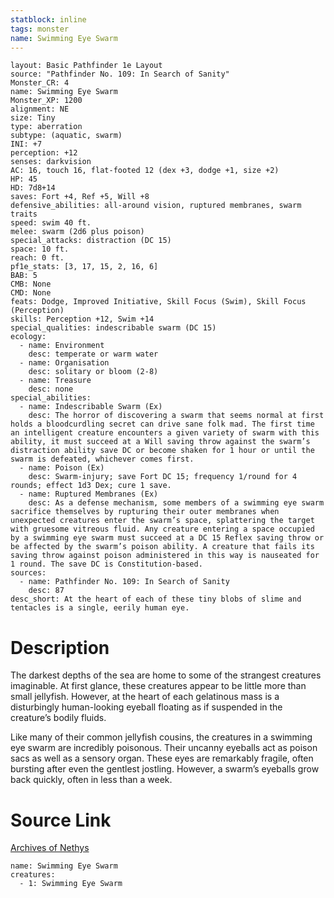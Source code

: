 ```yaml
---
statblock: inline
tags: monster
name: Swimming Eye Swarm
---
```

```statblock
layout: Basic Pathfinder 1e Layout
source: "Pathfinder No. 109: In Search of Sanity"
Monster_CR: 4
name: Swimming Eye Swarm
Monster_XP: 1200
alignment: NE
size: Tiny
type: aberration
subtype: (aquatic, swarm)
INI: +7
perception: +12
senses: darkvision
AC: 16, touch 16, flat-footed 12 (dex +3, dodge +1, size +2)
HP: 45
HD: 7d8+14
saves: Fort +4, Ref +5, Will +8
defensive_abilities: all-around vision, ruptured membranes, swarm traits
speed: swim 40 ft.
melee: swarm (2d6 plus poison)
special_attacks: distraction (DC 15)
space: 10 ft.
reach: 0 ft.
pf1e_stats: [3, 17, 15, 2, 16, 6]
BAB: 5
CMB: None
CMD: None
feats: Dodge, Improved Initiative, Skill Focus (Swim), Skill Focus (Perception)
skills: Perception +12, Swim +14
special_qualities: indescribable swarm (DC 15)
ecology:
  - name: Environment
    desc: temperate or warm water
  - name: Organisation
    desc: solitary or bloom (2-8)
  - name: Treasure
    desc: none
special_abilities:
  - name: Indescribable Swarm (Ex)
    desc: The horror of discovering a swarm that seems normal at first holds a bloodcurdling secret can drive sane folk mad. The first time an intelligent creature encounters a given variety of swarm with this ability, it must succeed at a Will saving throw against the swarm’s distraction ability save DC or become shaken for 1 hour or until the swarm is defeated, whichever comes first.
  - name: Poison (Ex)
    desc: Swarm-injury; save Fort DC 15; frequency 1/round for 4 rounds; effect 1d3 Dex; cure 1 save.
  - name: Ruptured Membranes (Ex)
    desc: As a defense mechanism, some members of a swimming eye swarm sacrifice themselves by rupturing their outer membranes when unexpected creatures enter the swarm’s space, splattering the target with gruesome vitreous fluid. Any creature entering a space occupied by a swimming eye swarm must succeed at a DC 15 Reflex saving throw or be affected by the swarm’s poison ability. A creature that fails its saving throw against poison administered in this way is nauseated for 1 round. The save DC is Constitution-based.
sources:
  - name: Pathfinder No. 109: In Search of Sanity
    desc: 87
desc_short: At the heart of each of these tiny blobs of slime and tentacles is a single, eerily human eye.
```
# Description
The darkest depths of the sea are home to some of the strangest creatures imaginable. At first glance, these creatures appear to be little more than small jellyfish. However, at the heart of each gelatinous mass is a disturbingly human-looking eyeball floating as if suspended in the creature’s bodily fluids.

Like many of their common jellyfish cousins, the creatures in a swimming eye swarm are incredibly poisonous. Their uncanny eyeballs act as poison sacs as well as a sensory organ. These eyes are remarkably fragile, often bursting after even the gentlest jostling. However, a swarm’s eyeballs grow back quickly, often in less than a week.
# Source Link
[Archives of Nethys](https://aonprd.com/MonsterDisplay.aspx?ItemName=Swimming%20Eye%20Swarm)
```encounter-table
name: Swimming Eye Swarm
creatures:
  - 1: Swimming Eye Swarm
```

